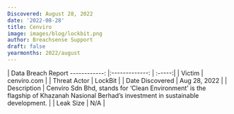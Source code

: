 ```yaml
---
Discovered: August 28, 2022
date: '2022-08-28'
title: Cenviro
image: images/blog/lockbit.png
author: Breachsense Support
draft: false
yearmonths: 2022/august
---
```



| Data Breach Report
------------:     |:-------------:    | :-----:|
| Victim      | cenviro.com      | 
| Threat Actor      | LockBit      | 
| Date Discovered      | Aug 28, 2022      | 
| Description      | Cenviro Sdn Bhd, stands for ‘Clean Environment’ is the flagship of Khazanah Nasional Berhad’s investment in sustainable development.       | 
| Leak Size      | N/A      | 

